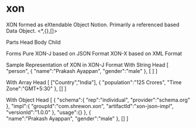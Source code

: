 # xon
XON formed as eXtendable Object Notion. Primarily a referenced based Data Object.
<*,{},[]>

Parts
  Head
  Body
  Child
  
Forms
  Pure
  XON-J based on JSON Format
  XON-X based on XML Format

Sample
Representation of XON in XON-J Format
With String Head
[
  "person",
  {
    "name":"Prakash Ayappan",
    "gender":"male"
  },
  [ ]
]

With Array Head
[
  ["Country","India"],
  {
    "population":"125 Crores",
    "Time Zone":"GMT+5:30"
  },
  []
]

With Object Head
[
  {
    "schema":{
      "rep":"individual",
      "provider":"schema.org"
    },
    "impl":{
      "groupId":"com.shrewon.xon",
      "artifactId":"xon-json-impl",
      "versionId":"1.0.0"
    },
    "usage":{}
  },
  {    
    "name":"Prakash Ayappan",
    "gender":"male"
  },
  []
]
